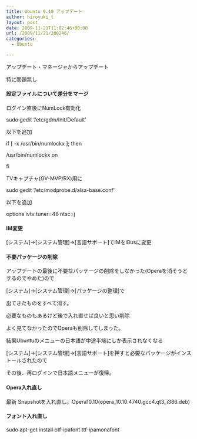```yaml
---
title: Ubuntu 9.10 アップデート
author: hiroyuki_t
layout: post
date: 2009-11-21T11:02:46+00:00
url: /2009/11/21/200246/
categories:
  - Ubuntu

---
```

<div class="section">
  <p>
    アップデート・マネージャからアップデート
  </p>
  
  <p>
    特に問題無し
  </p>
  
  <p>
  </p>
  
  <h4>
    設定ファイルについて差分をマージ
  </h4>
  
  <p>
    ログイン直後にNumLock有効化
  </p>
  
  <p>
    sudo gedit &#8216;/etc/gdm/Init/Default&#8217;
  </p>
  
  <p>
    以下を追加
  </p>
  
  <p>
    if [ -x /usr/bin/numlockx ]; then
  </p>
  
  <p>
    /usr/bin/numlockx on
  </p>
  
  <p>
    fi
  </p>
  
  <p>
  </p>
  
  <p>
    TVキャプチャ(GV-MVP/RX)用に
  </p>
  
  <p>
    sudo gedit &#8216;/etc/modprobe.d/alsa-base.conf&#8217;
  </p>
  
  <p>
    以下を追加
  </p>
  
  <p>
    options ivtv tuner=46 ntsc=j
  </p>
  
  <p>
  </p>
  
  <h4>
    IM変更
  </h4>
  
  <p>
    [システム]→[システム管理]→[言語サポート]でIMをiBusに変更
  </p>
  
  <p>
  </p>
  
  <h4>
    不要パッケージの削除
  </h4>
  
  <p>
    アップデートの最後に不要なパッケージの削除をしなかった(Operaを消そうとするのでやめた)ので
  </p>
  
  <p>
    [システム]→[システム管理]→[パッケージの整理]で
  </p>
  
  <p>
    出てきたものをすべて消す。
  </p>
  
  <p>
    必要なものもあるけど後で入れ直せば良いと思い削除
  </p>
  
  <p>
    よく見てなかったのでOperaも削除してしまった。
  </p>
  
  <p>
    結果Ubuntuのメニューの日本語が中途半端にしか表示されなくなる
  </p>
  
  <p>
    [システム]→[システム管理]→[言語サポート]を押すと必要なパッケージがインストールされたので
  </p>
  
  <p>
    その後、再ログインで日本語メニューが復帰。
  </p>
  
  <p>
  </p>
  
  <h4>
    Opera入れ直し
  </h4>
  
  <p>
    最新 Snapshotを入れ直し。Opera10.10(opera_10.10.4740.gcc4.qt3_i386.deb)
  </p>
  
  <p>
  </p>
  
  <h4>
    フォント入れ直し
  </h4>
  
  <p>
    sudo apt-get install otf-ipafont ttf-ipamonafont
  </p>
</div>